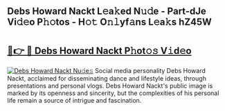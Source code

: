 ## Debs Howard Nackt L𝚎a𝚔ed N𝚞𝚍e - Part-dJe Vi𝚍𝚎o P𝚑𝚘tos - H𝚘𝚝 O𝚗𝚕yf𝚊ns L𝚎a𝚔s hZ45W

# <h2><a href="http://kf17n8.oniu.top/?m=Debs+Howard+Nackt">🔗👉 🔴 Debs Howard Nackt P𝚑ot𝚘𝚜 V𝚒d𝚎o</a></h2>

[![Debs Howard Nackt Nu𝚍e𝚜](https://i.imgur.com/0qMVB7G.gif)](http://kf17n8.oniu.top/?m=Debs+Howard+Nackt)
Social media personality Debs Howard Nackt, acclaimed for disseminating dance and lifestyle ideas, through presentations and personal vlogs. Debs Howard Nackt's public image is marked by its openness and sincerity, but the complexities of his personal life remain a source of intrigue and fascination.  
